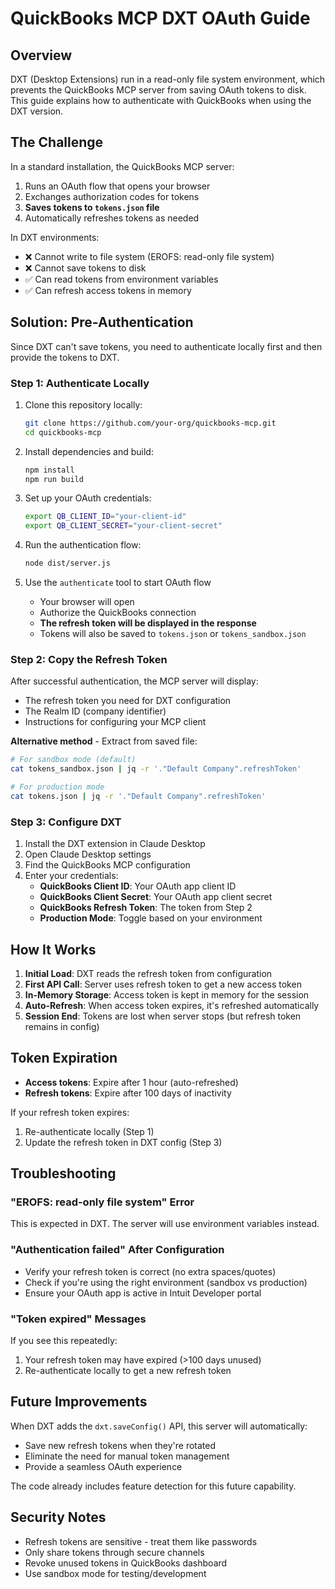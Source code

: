 # QuickBooks MCP DXT OAuth Guide

## Overview

DXT (Desktop Extensions) run in a read-only file system environment, which prevents the QuickBooks MCP server from saving OAuth tokens to disk. This guide explains how to authenticate with QuickBooks when using the DXT version.

## The Challenge

In a standard installation, the QuickBooks MCP server:
1. Runs an OAuth flow that opens your browser
2. Exchanges authorization codes for tokens
3. **Saves tokens to `tokens.json` file**
4. Automatically refreshes tokens as needed

In DXT environments:
- ❌ Cannot write to file system (EROFS: read-only file system)
- ❌ Cannot save tokens to disk
- ✅ Can read tokens from environment variables
- ✅ Can refresh access tokens in memory

## Solution: Pre-Authentication

Since DXT can't save tokens, you need to authenticate locally first and then provide the tokens to DXT.

### Step 1: Authenticate Locally

1. Clone this repository locally:
   ```bash
   git clone https://github.com/your-org/quickbooks-mcp.git
   cd quickbooks-mcp
   ```

2. Install dependencies and build:
   ```bash
   npm install
   npm run build
   ```

3. Set up your OAuth credentials:
   ```bash
   export QB_CLIENT_ID="your-client-id"
   export QB_CLIENT_SECRET="your-client-secret"
   ```

4. Run the authentication flow:
   ```bash
   node dist/server.js
   ```

5. Use the `authenticate` tool to start OAuth flow
   - Your browser will open
   - Authorize the QuickBooks connection
   - **The refresh token will be displayed in the response**
   - Tokens will also be saved to `tokens.json` or `tokens_sandbox.json`

### Step 2: Copy the Refresh Token

After successful authentication, the MCP server will display:
- The refresh token you need for DXT configuration
- The Realm ID (company identifier)
- Instructions for configuring your MCP client

**Alternative method** - Extract from saved file:
```bash
# For sandbox mode (default)
cat tokens_sandbox.json | jq -r '."Default Company".refreshToken'

# For production mode
cat tokens.json | jq -r '."Default Company".refreshToken'
```

### Step 3: Configure DXT

1. Install the DXT extension in Claude Desktop
2. Open Claude Desktop settings
3. Find the QuickBooks MCP configuration
4. Enter your credentials:
   - **QuickBooks Client ID**: Your OAuth app client ID
   - **QuickBooks Client Secret**: Your OAuth app client secret
   - **QuickBooks Refresh Token**: The token from Step 2
   - **Production Mode**: Toggle based on your environment

## How It Works

1. **Initial Load**: DXT reads the refresh token from configuration
2. **First API Call**: Server uses refresh token to get a new access token
3. **In-Memory Storage**: Access token is kept in memory for the session
4. **Auto-Refresh**: When access token expires, it's refreshed automatically
5. **Session End**: Tokens are lost when server stops (but refresh token remains in config)

## Token Expiration

- **Access tokens**: Expire after 1 hour (auto-refreshed)
- **Refresh tokens**: Expire after 100 days of inactivity

If your refresh token expires:
1. Re-authenticate locally (Step 1)
2. Update the refresh token in DXT config (Step 3)

## Troubleshooting

### "EROFS: read-only file system" Error
This is expected in DXT. The server will use environment variables instead.

### "Authentication failed" After Configuration
- Verify your refresh token is correct (no extra spaces/quotes)
- Check if you're using the right environment (sandbox vs production)
- Ensure your OAuth app is active in Intuit Developer portal

### "Token expired" Messages
If you see this repeatedly:
1. Your refresh token may have expired (>100 days unused)
2. Re-authenticate locally to get a new refresh token

## Future Improvements

When DXT adds the `dxt.saveConfig()` API, this server will automatically:
- Save new refresh tokens when they're rotated
- Eliminate the need for manual token management
- Provide a seamless OAuth experience

The code already includes feature detection for this future capability.

## Security Notes

- Refresh tokens are sensitive - treat them like passwords
- Only share tokens through secure channels
- Revoke unused tokens in QuickBooks dashboard
- Use sandbox mode for testing/development